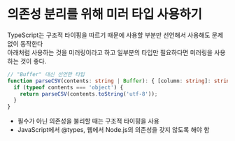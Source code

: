 # 의존성 분리를 위해 미러 타입 사용하기


TypeScript는 구조적 타이핑을 따르기 때문에 사용할 부분만 선언해서 사용해도 문제 없이 동작한다
</br>
아래처럼 사용하는 것을 미러링이라고 하고 일부분의 타입만 필요하다면 미러링을 사용하는 것이 좋다.

```ts
// "Buffer" 대신 선언한 타입
function parseCSV(contents: string | Buffer): { [column: string]: string }[] {
  if (typeof contents === 'object') {
    return parseCSV(contents.toString('utf-8'));
  }
}
```

- 필수가 아닌 의존성을 불리할 때는 구조적 타이핑을 사용
- JavaScript에서 @types, 웹에서 Node.js의 의존성을 갖지 않도록 해야 함
